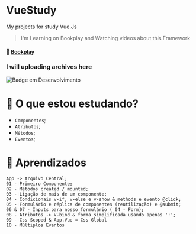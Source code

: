 # VueStudy
My projects for study Vue.Js

> I'm Learning on Bookplay and Watching videos about this Framework <br>
#### :book: [Bookplay](http://bookplay.com.br)

### I will uploading archives here
![Badge em Desenvolvimento](http://img.shields.io/static/v1?label=STATUS&message=EM%20DESENVOLVIMENTO&color=GREEN&style=for-the-badge)

# :page_with_curl: O que estou estudando?

- `Componentes`;
- `Atributos`;
- `Métodos`;
- `Eventos`;
 
# :pushpin: Aprendizados
```
App -> Arquivo Central;
01 - Primeiro Componente;
02 - Métodos created / mounted;
03 - Ligação de mais de um componente;
04 - Condicionais v-if, v-else e v-show & methods e evento @click;
05 - Formulário e réplica de componentes (reutilização) e @submit;
06 & 07 - Inputs para nosso formulário ( 04 - Form);
08 - Atributos -> V-bind & forma simplificada usando apenas ':';
09 - Css Scoped & App.Vue = Css Global
10 - Múltiplos Eventos
```
